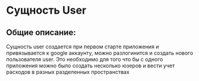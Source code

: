 # Сущность User

## Общие описание:

Сущность user создается при первом старте приложения и привязывается к google аккаунту, можно 
разлогинится и создать нового пользователя user. Это необходимо для того что бы с одного приложения
можно было создать несколько юзеров и вести учет расходов в разных разделенных пространствах
